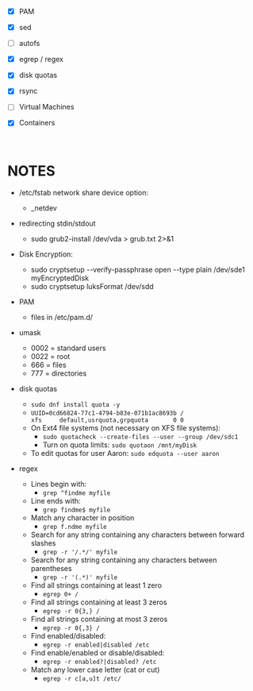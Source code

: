 - [x] PAM
- [x] sed
- [ ] autofs
- [x] egrep / regex
- [x] disk quotas
- [x] rsync
- [ ] Virtual Machines
- [x] Containers


</br>

# NOTES

- /etc/fstab network share device option:
  - _netdev

- redirecting stdin/stdout
  - sudo grub2-install /dev/vda > grub.txt 2>&1

- Disk Encryption:
  - sudo cryptsetup --verify-passphrase open --type plain /dev/sde1 myEncryptedDisk
  - sudo cryptsetup luksFormat /dev/sdd

- PAM
  - files in /etc/pam.d/

- umask
  - 0002 = standard users
  - 0022 = root
  - 666 = files
  - 777 = directories

- disk quotas
  - `sudo dnf install quota -y`
  - `UUID=0cd66824-77c1-4794-b83e-071b1ac8693b /                       xfs     default,usrquota,grpquota       0 0`
  - On Ext4 file systems (not necessary on XFS file systems):
    - `sudo quotacheck --create-files --user --group /dev/sdc1`
    - Turn on quota limits: `sudo quotaon /mnt/myDisk`
  - To edit quotas for user Aaron: `sudo edquota --user aaron`

- regex
  - Lines begin with:
    - `grep ^findme myfile`
  - Line ends with:
    - `grep findme$ myfile`
  - Match any character in position
    - `grep f.ndme myfile`
  - Search for any string containing any characters between forward slashes
    - `grep -r '/.*/' myfile`
  - Search for any string containing any characters between parentheses
    - `grep -r '(.*)' myfile`
  - Find all strings containing at least 1 zero
    - `egrep 0+ /`
  - Find all strings containing at least 3 zeros
    - `egrep -r 0{3,} /`
  - Find all strings containing at most 3 zeros
    - `egrep -r 0{,3} /`
  - Find enabled/disabled:
    - `egrep -r enabled|disabled /etc`
  - Find enable/enabled or disable/disabled:
    - `egrep -r enabled?|disabled? /etc`
  - Match any lower case letter (cat or cut)
    - `egrep -r c[a,u]t /etc/`